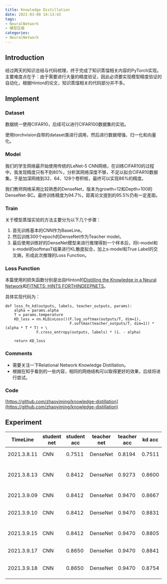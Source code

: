 ```yaml
---
title: Knowledge Distillation
date: 2021-03-08 14:13:43
tags:
- NeuralNetwork
- 模型压缩
categories: 
- NeuralNetwork
---
```


## Introduction

经过两天的知识总结与代码梳理，终于完成了知识蒸馏相关内容的PyTorch实现。主要难度点在于：由于需要进行大量的精度验证，因此必须要实现模型精度验证的自动化，根据Hinton的论文，知识蒸馏相关的代码部分并不多。

## Implement

### Dataset

数据统一使用CIFAR10，后续可以进行CIFAR100数据集的实验。

使用torchvision自带的dataset类进行调用，然后进行数据增强、归一化和向量化。

### Model

我们的学生网络最开始使用传统的LeNet-5 CNN网络，在训练CIFAR10的过程中，我发现精度只有不到80%，分析其网络深度不够，不足以拟合CIFAR10数据集。于是加深网络到32、64、128个卷积核，最终可以实现86%的精度。

我们教师网络采用比较熟悉的DenseNet，版本为growth=12和Depth=100的DenseNet-BC。最终训练精度为94.7%，距离论文提到的95.5%仍有一定差距。

### Train

关于模型蒸馏实验的方法主要分为以下几个步骤：

1. 首先训练基本的CNN作为BaseLine。
2. 然后训练300个epoch的DenseNet作为Teacher model。
3. 最后使用训练好的DenseNet模型来进行推理得到一个样本后，将t-model和s-model的softmaxT结果进行KL散度拟合，加上s-model和True Label的交叉熵，形成此次推理的Loss Function。

### Loss Function

本篇使用的损失函数分别是出自Hinton的[Distilling the Knowledge in a Neural Network](https://arxiv.org/pdf/1503.02531.pdf)和[FITNETS: HINTS FORTHINDEEPNETS](https://arxiv.org/pdf/1412.6550.pdf)。

具体实现代码为：

```
def loss_fn_kd(outputs, labels, teacher_outputs, params):
    alpha = params.alpha
    T = params.temperature
    KD_loss = nn.KLDivLoss()(F.log_softmax(outputs/T, dim=1),
                             F.softmax(teacher_outputs/T, dim=1)) * (alpha * T * T) + \
              F.cross_entropy(outputs, labels) * (1. - alpha)

    return KD_loss
```



### Comments

+ 需要关注一下Relational Network Knowledge Distillation。
+ 根据在知乎看到的一些内容，相同的网络结构可以取得更好的效果，后续将进行尝试。

### Code

[https://github.com/zhaoyiming/knowledge-distillation](https://github.com/zhaoyiming/knowledge-distillation)

## Experiment

| TimeLine    | student net | student acc | teacher net | teacher acc | kd acc | loss function | epoch | Comments                         |
| ----------- | ----------- | ----------- | ----------- | ----------- | ------ | ------------- | ----- | -------------------------------- |
| 2021.3.8.11 | CNN         | 0.7511      | DenseNet    | 0.8194      | 0.7511 | fitnet        | 30    | Inital version                   |
| 2021.3.8.13 | CNN         | 0.8412      | DenseNet    | 0.9273      | 0.8600 | fitnet        | 30    | common version, overfit DenseNet |
| 2021.3.9.09 | CNN         | 0.8412      | DenseNet    | 0.9470      | 0.8667 | fitnet        | 30    | common DenseNet                  |
| 2021.3.9.10 | CNN         | 0.8412      | DenseNet    | 0.9470      | 0.8831 | softmaxT      | 100   | softmaxT loss function           |
| 2021.3.9.15 | CNN         | 0.8412      | DenseNet    | 0.9470      | 0.8805 | fitnet        | 100   | enlarge epoch number             |
| 2021.3.9.17 | CNN         | 0.8650      | DenseNet    | 0.9470      | 0.8841 | fitnet        | 100   | improve CNN acc                  |
| 2021.3.9.18 | CNN         | 0.8650      | DenseNet    | 0.9470      | 0.8754 | fitnet        | 100   | change T from 20 to 4            |